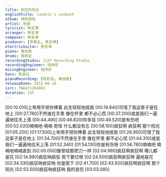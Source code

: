 ```yaml
---
title: 疯狂的阳光
englishTitle: lunatic's sunbath
album: 神的游戏
artist: 张悬
lyricist: 焦安溥
arranger: 焦安溥
composer: 焦安溥
producer: [李寿全, 焦安溥]
electricGuitar: 焦安溥
piano: 秦旭章
drums: 钱炜安
recordingStudio: 112F Recording Studio
recordingEngineer: 钱炜安
mixingEngineer: 钱炜安
bass: 陈圣弘
pianoRecording: [陈虹伯, 秦旭章]
releaseDate: 2012-08-10
isrc: TWA471204002
duration: 235
---
```

[00:10.010]上帝用手把你捧着 此生轻轻地摇晃
[00:19.840]可惜了我这辈子是在地上
[00:27.760]不然谁在手里 像在怀里 都不必心慌
[00:37.200]或是我们一遍遍地往天上荡
[00:44.490]
[00:46.820]你多狂
[00:49.520]是有伤吧
[00:52.020]喃喃地 喃喃 奇怪 什么都没有忘
[00:58.100]疯狂啊 疯狂啊 那个阳光
[01:05.200]
[01:17.500]上帝用手把你捧着 此生轻轻地摇晃
[01:26.950]可惜了我这辈子是在地上
[01:34.700]不然谁在手里 像在怀里 都不必心慌
[01:44.310]或是我们一遍遍地往天上荡
[01:52.340]
[01:54.130]你是有伤呀
[01:56.780]喃喃吧 喃喃地喃喃直到
[02:00.050]像曾经那把刀一样
[02:04.980]疯狂啊疯狂啊 哪儿都是花
[02:14.990]疯狂呐疯狂 雨下要烂呀
[02:24.500]疯狂啊疯狂啊 遍地是花
[02:34.330]疯狂呐疯狂呐 你是雨下
[02:41.700]
[02:43.920]疯狂啊疯狂啊 那个阳光
[02:53.500]疯狂呐疯狂呐 我的哀伤
[03:03.080]